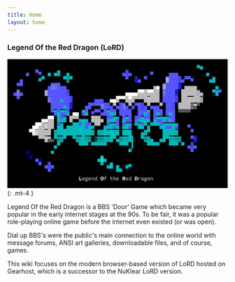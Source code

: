 ```yaml
---
title: Home
layout: home
---
```

### Legend Of the Red Dragon (LoRD)
![](assets/images/Slider1_1_2s.webp){: .mt-4 }
  
  
Legend Of the Red Dragon is a BBS 'Door' Game which became very popular in the early internet stages at the 90s. To be fair, it was a popular role-playing online game before the internet even existed (or was open).  

Dial up BBS's were the public's main connection to the online world with message forums, ANSI art galleries, downloadable files, and of course, games.  
  
This wiki focuses on the modern browser-based version of LoRD hosted on Gearhost, which is a successor to the NuKlear LoRD version.

